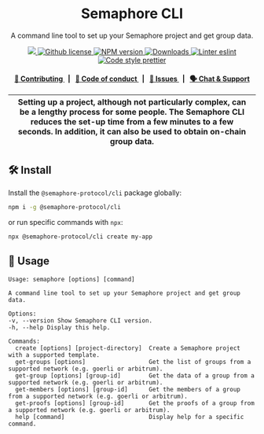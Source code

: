 <p align="center">
    <h1 align="center">
        Semaphore CLI
    </h1>
    <p align="center">A command line tool to set up your Semaphore project and get group data.</p>
</p>

<p align="center">
    <a href="https://github.com/semaphore-protocol">
        <img src="https://img.shields.io/badge/project-Semaphore-blue.svg?style=flat-square">
    </a>
    <a href="https://github.com/semaphore-protocol/semaphore/blob/main/LICENSE">
        <img alt="Github license" src="https://img.shields.io/github/license/semaphore-protocol/semaphore.svg?style=flat-square">
    </a>
    <a href="https://www.npmjs.com/package/@semaphore-protocol/cli">
        <img alt="NPM version" src="https://img.shields.io/npm/v/@semaphore-protocol/cli?style=flat-square" />
    </a>
    <a href="https://npmjs.org/package/@semaphore-protocol/cli">
        <img alt="Downloads" src="https://img.shields.io/npm/dm/@semaphore-protocol/cli.svg?style=flat-square" />
    </a>
    <a href="https://eslint.org/">
        <img alt="Linter eslint" src="https://img.shields.io/badge/linter-eslint-8080f2?style=flat-square&logo=eslint" />
    </a>
    <a href="https://prettier.io/">
        <img alt="Code style prettier" src="https://img.shields.io/badge/code%20style-prettier-f8bc45?style=flat-square&logo=prettier" />
    </a>
</p>

<div align="center">
    <h4>
        <a href="https://github.com/semaphore-protocol/semaphore/blob/main/CONTRIBUTING.md">
            👥 Contributing
        </a>
        <span>&nbsp;&nbsp;|&nbsp;&nbsp;</span>
        <a href="https://github.com/semaphore-protocol/semaphore/blob/main/CODE_OF_CONDUCT.md">
            🤝 Code of conduct
        </a>
        <span>&nbsp;&nbsp;|&nbsp;&nbsp;</span>
        <a href="https://github.com/semaphore-protocol/semaphore/contribute">
            🔎 Issues
        </a>
        <span>&nbsp;&nbsp;|&nbsp;&nbsp;</span>
        <a href="https://semaphore.appliedzkp.org/discord">
            🗣️ Chat &amp; Support
        </a>
    </h4>
</div>

| Setting up a project, although not particularly complex, can be a lengthy process for some people. The Semaphore CLI reduces the set-up time from a few minutes to a few seconds. In addition, it can also be used to obtain on-chain group data. |
| ------------------------------------------------------------------------------------------------------------------------------------------------------------------------------------------------------------------------------------------------- |

## 🛠 Install

Install the `@semaphore-protocol/cli` package globally:

```bash
npm i -g @semaphore-protocol/cli
```

or run specific commands with `npx`:

```bash
npx @semaphore-protocol/cli create my-app
```

## 📜 Usage

```
Usage: semaphore [options] [command]

A command line tool to set up your Semaphore project and get group data.

Options:
-v, --version Show Semaphore CLI version.
-h, --help Display this help.

Commands:
  create [options] [project-directory]  Create a Semaphore project with a supported template.
  get-groups [options]                  Get the list of groups from a supported network (e.g. goerli or arbitrum).
  get-group [options] [group-id]        Get the data of a group from a supported network (e.g. goerli or arbitrum).
  get-members [options] [group-id]      Get the members of a group from a supported network (e.g. goerli or arbitrum).
  get-proofs [options] [group-id]       Get the proofs of a group from a supported network (e.g. goerli or arbitrum).
  help [command]                        Display help for a specific command.
```
